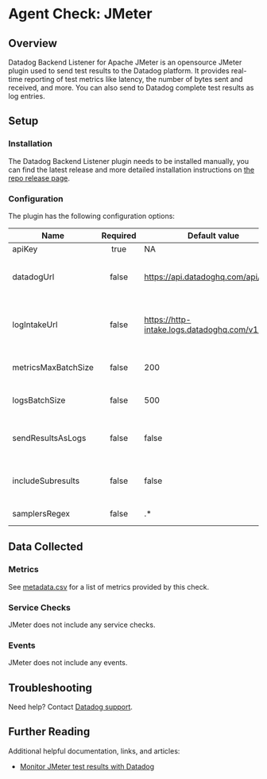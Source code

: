 # Agent Check: JMeter

## Overview

Datadog Backend Listener for Apache JMeter is an opensource JMeter plugin used to send test results to the Datadog platform. It provides real-time reporting of test metrics like latency, the number of bytes sent and received, and more. You can also send to Datadog complete test results as log entries.

## Setup

### Installation

The Datadog Backend Listener plugin needs to be installed manually, you can find the latest release and more detailed installation instructions on [the repo release page][1].

### Configuration

The plugin has the following configuration options:

| Name       | Required | Default value | description|
|------------|:--------:|---------------|------------|
|apiKey | true | NA | Your Datadog API key.|
|datadogUrl | false | https://api.datadoghq.com/api/ | You can configure a different endpoint, for instance https://api.datadoghq.eu/api/ if your datadog instance is in the EU|
|logIntakeUrl | false | https://http-intake.logs.datadoghq.com/v1/input/ | You can configure a different endpoint, for instance https://http-intake.logs.datadoghq.eu/v1/input/ if your datadog instance is in the EU.|
|metricsMaxBatchSize|false|200|Metrics are submitted every 10 seconds in batches of size `metricsMaxBatchSize`.|
|logsBatchSize|false|500|Logs are submitted in batches of size `logsBatchSize` as soon as this size is reached.|
|sendResultsAsLogs|false|false|By default only metrics are reported to Datadog. To report individual test results as log events, set this field to `true`.|
|includeSubresults|false|false|A subresult is for instance when an individual HTTP request has to follow redirects. By default subresults are ignored.|
|samplersRegex|false|.*|An optional regex to filter the samplers to monitor.|

## Data Collected

### Metrics

See [metadata.csv][3] for a list of metrics provided by this check.

### Service Checks

JMeter does not include any service checks.

### Events

JMeter does not include any events.

## Troubleshooting

Need help? Contact [Datadog support][2].

## Further Reading

Additional helpful documentation, links, and articles:

  - [Monitor JMeter test results with Datadog][4]

[1]: https://github.com/DataDog/jmeter-datadog-backend-listener/releases
[2]: https://docs.datadoghq.com/help/
[3]: https://github.com/DataDog/integrations-core/blob/master/jmeter/metadata.csv
[4]: https://www.datadoghq.com/blog/monitor-jmeter-test-results-datadog/
